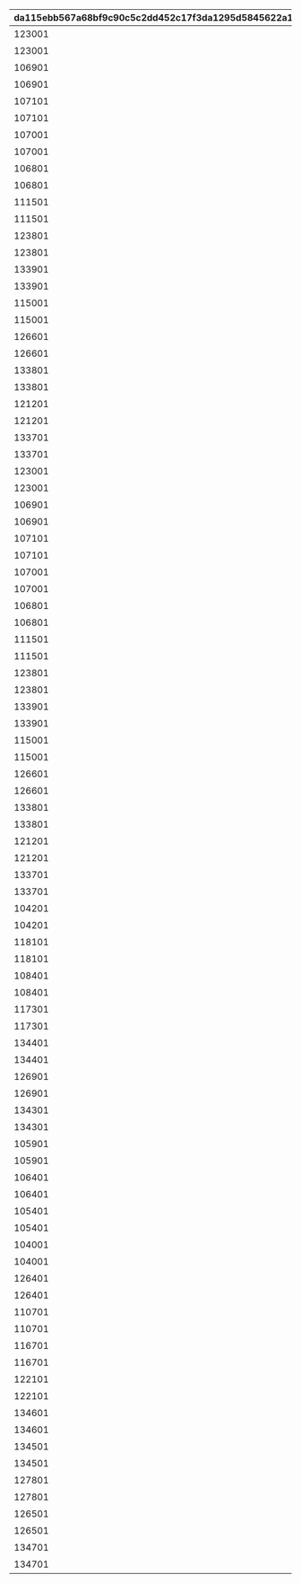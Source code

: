 |da115ebb567a68bf9c90c5c2dd452c17f3da1295d5845622a1252a52a818d6f1|bb0a73d1bb463a87b256120e9d01890ab289e645333701b1a919a725c89e04c7|f5e340cc331495c2903f3b816211d06206a06831fac33eae771b4639bc378ba9|0695047b11ede4c5071481e1dfc146671ee2db6decd69996c29addba8ae96303|b5924f5b4b4acf7c4d4ecb44586261d037139d3958f8387ee6718ac3e62652be|55e0751f3768be32618ab6af7f1352f82d5e372fc51ee4eb4330096d562fd8d6|
| --- | --- | --- | --- | --- | --- |
|123001|10201001|バトル開始後90秒間味方全体の物理\n防御力特大アップ|3002|2025/01/31 12:00:00|10201501|
|123001|10201002|バトル開始後90秒間味方全体の魔法\n防御力特大アップ|3004|2025/01/31 12:00:00|10201501|
|106901|10201003|バトル開始後90秒間敵全体の物理防\n御力特大ダウン|3011|2025/01/31 12:00:00|10201501|
|106901|10201004|バトル開始後90秒間敵全体の魔法防\n御力特大ダウン|3011|2025/01/31 12:00:00|10201501|
|107101|10201005|バトル開始後90秒間物理攻撃力極大\nアップ|3001|2025/01/31 12:00:00|10201501|
|107101|10201006|バトル開始後90秒間ＴＰ上昇特大アッ\nプ|3010|2025/01/31 12:00:00|10201501|
|107001|10201007|バトル開始後90秒間魔法攻撃力極大\nアップ|3003|2025/01/31 12:00:00|10201501|
|107001|10201008|バトル開始後90秒間ＴＰ上昇特大アッ\nプ|3010|2025/01/31 12:00:00|10201501|
|106801|10201009|バトル開始後90秒間味方全体の物理\n攻撃力特大アップ|3001|2025/01/31 12:00:00|10201501|
|106801|10201010|バトル開始後味方全体のＴＰ大回復|3014|2025/01/31 12:00:00|10201501|
|111501|10201011|バトル開始後90秒間物理攻撃力極大\nアップ|3001|2025/01/31 12:00:00|10201501|
|111501|10201012|バトル開始後90秒間ＴＰ上昇特大アッ\nプ|3010|2025/01/31 12:00:00|10201501|
|123801|10201013|バトル開始後90秒間物理攻撃力極大\nアップ|3001|2025/01/31 12:00:00|10201501|
|123801|10201014|バトル開始後90秒間ＴＰ上昇特大アッ\nプ|3010|2025/01/31 12:00:00|10201501|
|133901|10201015|バトル開始後90秒間物理攻撃力極大\nアップ|3001|2025/02/10 12:00:00|10201501|
|133901|10201016|バトル開始後90秒間ＴＰ上昇特大アッ\nプ|3010|2025/02/10 12:00:00|10201501|
|115001|10201017|バトル開始後90秒間味方全体に継続\nＨＰ回復状態付与|3005|2025/01/31 12:00:00|10201501|
|115001|10201018|バトル開始後味方全体の行動不能\n2回無効|3013|2025/01/31 12:00:00|10201501|
|126601|10201019|バトル開始後90秒間味方全体の魔法\n攻撃力特大アップ|3003|2025/01/31 12:00:00|10201501|
|126601|10201020|バトル開始後味方全体のＴＰ大回復|3014|2025/01/31 12:00:00|10201501|
|133801|10201021|バトル開始後90秒間味方全体のＴＰ\n上昇中アップ|3010|2025/02/20 12:00:00|10201501|
|133801|10201022|バトル開始後90秒間味方全体の行動\n速度大アップ（重複可能）|3010|2025/02/20 12:00:00|10201501|
|121201|10201023|バトル開始後90秒間味方全体の物理\n攻撃力特大アップ|3001|2025/01/31 12:00:00|10201501|
|121201|10201024|バトル開始後味方全体のＴＰ大回復|3014|2025/01/31 12:00:00|10201501|
|133701|10201025|バトル開始後90秒間魔法攻撃力極大\nアップ|3003|2025/01/31 12:00:00|10201501|
|133701|10201026|バトル開始後90秒間ＴＰ上昇特大アッ\nプ|3010|2025/01/31 12:00:00|10201501|
|123001|10201027|バトル開始後90秒間味方全体の物理\n防御力特大アップ|3002|2025/01/31 12:00:00|10201551|
|123001|10201028|バトル開始後90秒間味方全体の魔法\n防御力特大アップ|3004|2025/01/31 12:00:00|10201551|
|106901|10201029|バトル開始後90秒間敵全体の物理防\n御力特大ダウン|3011|2025/01/31 12:00:00|10201551|
|106901|10201030|バトル開始後90秒間敵全体の魔法防\n御力特大ダウン|3011|2025/01/31 12:00:00|10201551|
|107101|10201031|バトル開始後90秒間物理攻撃力極大\nアップ|3001|2025/01/31 12:00:00|10201551|
|107101|10201032|バトル開始後90秒間ＴＰ上昇特大アッ\nプ|3010|2025/01/31 12:00:00|10201551|
|107001|10201033|バトル開始後90秒間魔法攻撃力極大\nアップ|3003|2025/01/31 12:00:00|10201551|
|107001|10201034|バトル開始後90秒間ＴＰ上昇特大アッ\nプ|3010|2025/01/31 12:00:00|10201551|
|106801|10201035|バトル開始後90秒間味方全体の物理\n攻撃力特大アップ|3001|2025/01/31 12:00:00|10201551|
|106801|10201036|バトル開始後味方全体のＴＰ大回復|3014|2025/01/31 12:00:00|10201551|
|111501|10201037|バトル開始後90秒間物理攻撃力極大\nアップ|3001|2025/01/31 12:00:00|10201551|
|111501|10201038|バトル開始後90秒間ＴＰ上昇特大アッ\nプ|3010|2025/01/31 12:00:00|10201551|
|123801|10201039|バトル開始後90秒間物理攻撃力極大\nアップ|3001|2025/01/31 12:00:00|10201551|
|123801|10201040|バトル開始後90秒間ＴＰ上昇特大アッ\nプ|3010|2025/01/31 12:00:00|10201551|
|133901|10201041|バトル開始後90秒間物理攻撃力極大\nアップ|3001|2025/02/10 12:00:00|10201551|
|133901|10201042|バトル開始後90秒間ＴＰ上昇特大アッ\nプ|3010|2025/02/10 12:00:00|10201551|
|115001|10201043|バトル開始後90秒間味方全体に継続\nＨＰ回復状態付与|3005|2025/01/31 12:00:00|10201551|
|115001|10201044|バトル開始後味方全体の行動不能\n2回無効|3013|2025/01/31 12:00:00|10201551|
|126601|10201045|バトル開始後90秒間味方全体の魔法\n攻撃力特大アップ|3003|2025/01/31 12:00:00|10201551|
|126601|10201046|バトル開始後味方全体のＴＰ大回復|3014|2025/01/31 12:00:00|10201551|
|133801|10201047|バトル開始後90秒間味方全体のＴＰ\n上昇中アップ|3010|2025/02/20 12:00:00|10201551|
|133801|10201048|バトル開始後90秒間味方全体の行動\n速度大アップ（重複可能）|3010|2025/02/20 12:00:00|10201551|
|121201|10201049|バトル開始後90秒間味方全体の物理\n攻撃力特大アップ|3001|2025/01/31 12:00:00|10201551|
|121201|10201050|バトル開始後味方全体のＴＰ大回復|3014|2025/01/31 12:00:00|10201551|
|133701|10201051|バトル開始後90秒間魔法攻撃力極大\nアップ|3003|2025/01/31 12:00:00|10201551|
|133701|10201052|バトル開始後90秒間ＴＰ上昇特大アッ\nプ|3010|2025/01/31 12:00:00|10201551|
|104201|10202001|バトル開始後90秒間味方全体の物理\n攻撃力特大アップ|3001|2025/02/28 12:00:00|10202501|
|104201|10202002|バトル開始後味方全体のＴＰ大回復|3014|2025/02/28 12:00:00|10202501|
|118101|10202003|バトル開始後90秒間敵全体の物理防\n御力特大ダウン|3011|2025/02/28 12:00:00|10202501|
|118101|10202004|バトル開始後90秒間敵全体の魔法防\n御力特大ダウン|3011|2025/02/28 12:00:00|10202501|
|108401|10202005|バトル開始後90秒間味方全体の物理\n攻撃力特大アップ|3001|2025/02/28 12:00:00|10202501|
|108401|10202006|バトル開始後味方全体のＴＰ大回復|3014|2025/02/28 12:00:00|10202501|
|117301|10202007|バトル開始後90秒間味方全体に継続\nＨＰ回復状態付与|3005|2025/02/28 12:00:00|10202501|
|117301|10202008|バトル開始後味方全体の行動不能\n2回無効|3013|2025/02/28 12:00:00|10202501|
|134401|10202009|バトル開始後90秒間味方全体の魔法\n攻撃力特大アップ|3003|2025/03/15 12:00:00|10202501|
|134401|10202010|バトル開始後味方全体のＴＰ大回復|3014|2025/03/15 12:00:00|10202501|
|126901|10202011|バトル開始後90秒間味方全体の魔法\n攻撃力特大アップ|3003|2025/02/28 12:00:00|10202501|
|126901|10202012|バトル開始後味方全体のＴＰ大回復|3014|2025/02/28 12:00:00|10202501|
|134301|10202013|バトル開始後90秒間魔法攻撃力極大\nアップ|3003|2025/03/03 19:00:00|10202501|
|134301|10202014|バトル開始後90秒間ＴＰ上昇特大アッ\nプ|3010|2025/03/03 19:00:00|10202501|
|105901|10202015|バトル開始後90秒間味方全体のＴＰ\n上昇中アップ|3010|2025/02/28 12:00:00|10202501|
|105901|10202016|バトル開始後90秒間味方全体の行動\n速度大アップ（重複可能）|3010|2025/02/28 12:00:00|10202501|
|106401|10202017|バトル開始後90秒間物理攻撃力極大\nアップ|3001|2025/02/28 12:00:00|10202501|
|106401|10202018|バトル開始後90秒間ＴＰ上昇特大アッ\nプ|3010|2025/02/28 12:00:00|10202501|
|105401|10202019|バトル開始後90秒間味方全体の物理\n防御力特大アップ|3002|2025/02/28 12:00:00|10202501|
|105401|10202020|バトル開始後90秒間味方全体の魔法\n防御力特大アップ|3004|2025/02/28 12:00:00|10202501|
|104001|10203001|バトル開始後90秒間物理攻撃力極大\nアップ|3001|2025/03/31 12:00:00|10203501|
|104001|10203002|バトル開始後90秒間ＴＰ上昇特大アッ\nプ|3010|2025/03/31 12:00:00|10203501|
|126401|10203003|バトル開始後90秒間物理攻撃力極大\nアップ|3001|2025/03/31 12:00:00|10203501|
|126401|10203004|バトル開始後90秒間ＴＰ上昇特大アッ\nプ|3010|2025/03/31 12:00:00|10203501|
|110701|10203005|バトル開始後90秒間物理攻撃力極大\nアップ|3001|2025/03/31 12:00:00|10203501|
|110701|10203006|バトル開始後90秒間ＴＰ上昇特大アッ\nプ|3010|2025/03/31 12:00:00|10203501|
|116701|10203007|バトル開始後90秒間敵全体の物理防\n御力特大ダウン|3011|2025/03/31 12:00:00|10203501|
|116701|10203008|バトル開始後90秒間敵全体の魔法防\n御力特大ダウン|3011|2025/03/31 12:00:00|10203501|
|122101|10203009|バトル開始後90秒間味方全体の物理\n攻撃力特大アップ|3001|2025/03/31 12:00:00|10203501|
|122101|10203010|バトル開始後味方全体のＴＰ大回復|3014|2025/03/31 12:00:00|10203501|
|134601|10203011|バトル開始後90秒間敵全体の物理防\n御力特大ダウン|3011|2025/03/31 12:00:00|10203501|
|134601|10203012|バトル開始後90秒間敵全体の魔法防\n御力特大ダウン|3011|2025/03/31 12:00:00|10203501|
|134501|10203013|バトル開始後90秒間味方全体の魔法\n攻撃力特大アップ|3003|2025/04/08 12:00:00|10203501|
|134501|10203014|バトル開始後味方全体のＴＰ大回復|3014|2025/04/08 12:00:00|10203501|
|127801|10203015|バトル開始後90秒間味方全体の魔法\n攻撃力特大アップ|3003|2025/03/31 12:00:00|10203501|
|127801|10203016|バトル開始後味方全体のＴＰ大回復|3014|2025/03/31 12:00:00|10203501|
|126501|10203017|バトル開始後90秒間魔法攻撃力極大\nアップ|3003|2025/03/31 12:00:00|10203501|
|126501|10203018|バトル開始後90秒間ＴＰ上昇特大アッ\nプ|3010|2025/03/31 12:00:00|10203501|
|134701|10203019|バトル開始後90秒間味方全体の物理\n攻撃力特大アップ|3001|2025/04/15 15:00:00|10203501|
|134701|10203020|バトル開始後味方全体のＴＰ大回復|3014|2025/04/15 15:00:00|10203501|